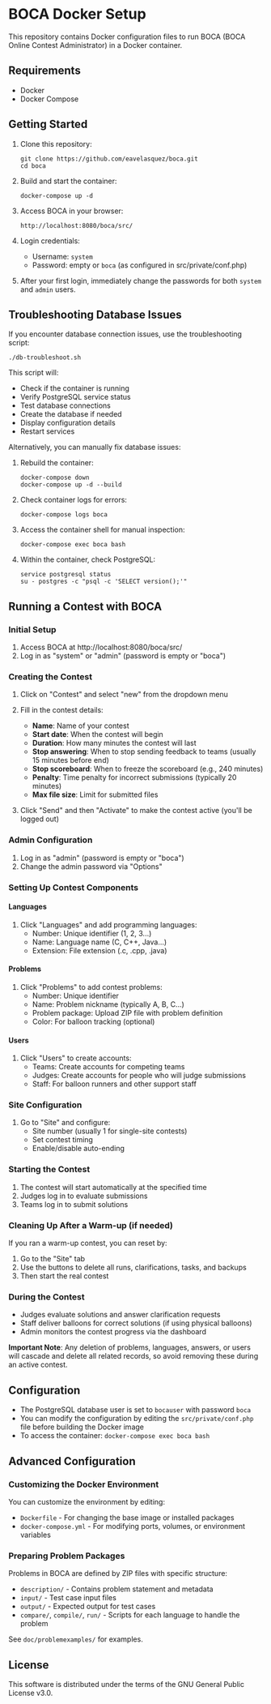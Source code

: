 # BOCA Docker Setup

This repository contains Docker configuration files to run BOCA (BOCA Online Contest Administrator) in a Docker container.

## Requirements

- Docker
- Docker Compose

## Getting Started

1. Clone this repository:
   ```
   git clone https://github.com/eavelasquez/boca.git
   cd boca
   ```

2. Build and start the container:
   ```
   docker-compose up -d
   ```

3. Access BOCA in your browser:
   ```
   http://localhost:8080/boca/src/
   ```

4. Login credentials:
   - Username: `system`
   - Password: empty or `boca` (as configured in src/private/conf.php)

5. After your first login, immediately change the passwords for both `system` and `admin` users.

## Troubleshooting Database Issues

If you encounter database connection issues, use the troubleshooting script:

```
./db-troubleshoot.sh
```

This script will:
- Check if the container is running
- Verify PostgreSQL service status
- Test database connections
- Create the database if needed
- Display configuration details
- Restart services

Alternatively, you can manually fix database issues:

1. Rebuild the container:
   ```
   docker-compose down
   docker-compose up -d --build
   ```

2. Check container logs for errors:
   ```
   docker-compose logs boca
   ```

3. Access the container shell for manual inspection:
   ```
   docker-compose exec boca bash
   ```

4. Within the container, check PostgreSQL:
   ```
   service postgresql status
   su - postgres -c "psql -c 'SELECT version();'"
   ```

## Running a Contest with BOCA

### Initial Setup

1. Access BOCA at http://localhost:8080/boca/src/
2. Log in as "system" or "admin" (password is empty or "boca")

### Creating the Contest

1. Click on "Contest" and select "new" from the dropdown menu
2. Fill in the contest details:
   - **Name**: Name of your contest
   - **Start date**: When the contest will begin
   - **Duration**: How many minutes the contest will last
   - **Stop answering**: When to stop sending feedback to teams (usually 15 minutes before end)
   - **Stop scoreboard**: When to freeze the scoreboard (e.g., 240 minutes)
   - **Penalty**: Time penalty for incorrect submissions (typically 20 minutes)
   - **Max file size**: Limit for submitted files

3. Click "Send" and then "Activate" to make the contest active (you'll be logged out)

### Admin Configuration

1. Log in as "admin" (password is empty or "boca")
2. Change the admin password via "Options"

### Setting Up Contest Components

#### Languages
1. Click "Languages" and add programming languages:
   - Number: Unique identifier (1, 2, 3...)
   - Name: Language name (C, C++, Java...)
   - Extension: File extension (.c, .cpp, .java)

#### Problems
1. Click "Problems" to add contest problems:
   - Number: Unique identifier
   - Name: Problem nickname (typically A, B, C...)
   - Problem package: Upload ZIP file with problem definition
   - Color: For balloon tracking (optional)

#### Users
1. Click "Users" to create accounts:
   - Teams: Create accounts for competing teams
   - Judges: Create accounts for people who will judge submissions
   - Staff: For balloon runners and other support staff

### Site Configuration

1. Go to "Site" and configure:
   - Site number (usually 1 for single-site contests)
   - Set contest timing
   - Enable/disable auto-ending

### Starting the Contest

1. The contest will start automatically at the specified time
2. Judges log in to evaluate submissions
3. Teams log in to submit solutions

### Cleaning Up After a Warm-up (if needed)

If you ran a warm-up contest, you can reset by:
1. Go to the "Site" tab
2. Use the buttons to delete all runs, clarifications, tasks, and backups
3. Then start the real contest

### During the Contest

- Judges evaluate solutions and answer clarification requests
- Staff deliver balloons for correct solutions (if using physical balloons)
- Admin monitors the contest progress via the dashboard

**Important Note**: Any deletion of problems, languages, answers, or users will cascade and delete all related records, so avoid removing these during an active contest.

## Configuration

- The PostgreSQL database user is set to `bocauser` with password `boca`
- You can modify the configuration by editing the `src/private/conf.php` file before building the Docker image
- To access the container: `docker-compose exec boca bash`

## Advanced Configuration

### Customizing the Docker Environment

You can customize the environment by editing:
- `Dockerfile` - For changing the base image or installed packages
- `docker-compose.yml` - For modifying ports, volumes, or environment variables

### Preparing Problem Packages

Problems in BOCA are defined by ZIP files with specific structure:
- `description/` - Contains problem statement and metadata
- `input/` - Test case input files
- `output/` - Expected output for test cases
- `compare/`, `compile/`, `run/` - Scripts for each language to handle the problem

See `doc/problemexamples/` for examples.

## License

This software is distributed under the terms of the GNU General Public License v3.0. 
